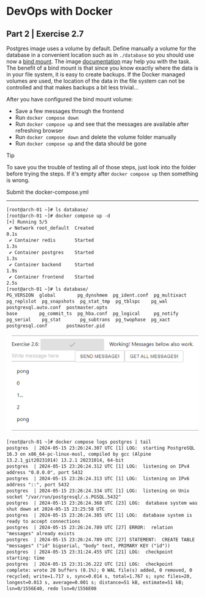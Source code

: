 
# DevOps with Docker
## Part 2 | Exercise 2.7

Postgres image uses a volume by default. Define manually a volume for the database in a convenient location such as in `./database` so you should use now a [bind mount](https://docs.docker.com/storage/bind-mounts/). The image [documentation](https://github.com/docker-library/docs/blob/master/postgres/README.md#where-to-store-data) may help you with the task. The benefit of a bind mount is that since you know exactly where the data is in your file system, it is easy to create backups. If the Docker managed volumes are used, the location of the data in the file system can not be controlled and that makes backups a bit less trivial...

After you have configured the bind mount volume:

- Save a few messages through the frontend
- Run `docker compose down`
- Run `docker compose up` and see that the messages are available after refreshing browser
- Run `docker compose down` and delete the volume folder manually
- Run `docker compose up` and the data should be gone

> [!TIP]
> To save you the trouble of testing all of those steps, just look into the folder before trying the steps. If it's empty after `docker compose up` then something is wrong.

Submit the docker-compose.yml

---

```shell
[root@arch-01 ~]# ls database/        
[root@arch-01 ~]# docker compose up -d
[+] Running 5/5
 ✔ Network root_default  Created                                                                                                                                                                                         0.1s 
 ✔ Container redis       Started                                                                                                                                                                                         1.3s 
 ✔ Container postgres    Started                                                                                                                                                                                         1.3s 
 ✔ Container backend     Started                                                                                                                                                                                         1.9s 
 ✔ Container frontend    Started                                                                                                                                                                                         2.5s 
[root@arch-01 ~]# ls database/
PG_VERSION  global        pg_dynshmem  pg_ident.conf  pg_multixact  pg_replslot  pg_snapshots  pg_stat_tmp  pg_tblspc    pg_wal   postgresql.auto.conf  postmaster.opts
base        pg_commit_ts  pg_hba.conf  pg_logical     pg_notify     pg_serial    pg_stat       pg_subtrans  pg_twophase  pg_xact  postgresql.conf       postmaster.pid
```

![persistent-db-volume](assets/persistent-db-volume.png)

```shell
[root@arch-01 ~]# docker compose logs postgres | tail
postgres  | 2024-05-15 23:26:24.307 UTC [1] LOG:  starting PostgreSQL 16.3 on x86_64-pc-linux-musl, compiled by gcc (Alpine 13.2.1_git20231014) 13.2.1 20231014, 64-bit
postgres  | 2024-05-15 23:26:24.312 UTC [1] LOG:  listening on IPv4 address "0.0.0.0", port 5432
postgres  | 2024-05-15 23:26:24.313 UTC [1] LOG:  listening on IPv6 address "::", port 5432
postgres  | 2024-05-15 23:26:24.334 UTC [1] LOG:  listening on Unix socket "/var/run/postgresql/.s.PGSQL.5432"
postgres  | 2024-05-15 23:26:24.368 UTC [23] LOG:  database system was shut down at 2024-05-15 23:25:58 UTC
postgres  | 2024-05-15 23:26:24.385 UTC [1] LOG:  database system is ready to accept connections
postgres  | 2024-05-15 23:26:24.789 UTC [27] ERROR:  relation "messages" already exists
postgres  | 2024-05-15 23:26:24.789 UTC [27] STATEMENT:  CREATE TABLE "messages" ("id" bigserial, "body" text, PRIMARY KEY ("id"))
postgres  | 2024-05-15 23:31:24.455 UTC [21] LOG:  checkpoint starting: time
postgres  | 2024-05-15 23:31:26.222 UTC [21] LOG:  checkpoint complete: wrote 20 buffers (0.1%); 0 WAL file(s) added, 0 removed, 0 recycled; write=1.717 s, sync=0.014 s, total=1.767 s; sync files=20, longest=0.013 s, average=0.001 s; distance=51 kB, estimate=51 kB; lsn=0/1556E40, redo lsn=0/1556E08
```
